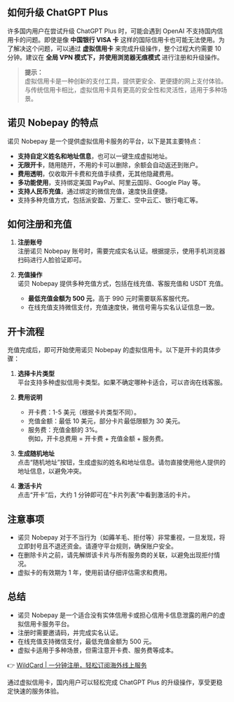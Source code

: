 ## 如何升级 ChatGPT Plus

许多国内用户在尝试升级 ChatGPT Plus 时，可能会遇到 OpenAI 不支持国内信用卡的问题。即使是像 **中国银行 VISA 卡** 这样的国际信用卡也可能无法使用。为了解决这个问题，可以通过 **虚拟信用卡** 来完成升级操作，整个过程大约需要 10 分钟。建议在 **全局 VPN 模式下，并使用浏览器无痕模式** 进行注册和升级操作。

> **提示：**  
> 虚拟信用卡是一种创新的支付工具，提供更安全、更便捷的网上支付体验。与传统信用卡相比，虚拟信用卡具有更高的安全性和灵活性，适用于多种场景。

## 诺贝 Nobepay 的特点

诺贝 Nobepay 是一个提供虚拟信用卡服务的平台，以下是其主要特点：

- **支持自定义姓名和地址信息**，也可以一键生成虚拟地址。
- **无限开卡**，随用随开，不用的卡可以删除，余额会自动返还到账户。
- **费用透明**，仅收取开卡费和充值手续费，无其他隐藏费用。
- **多功能使用**，支持绑定美国 PayPal、阿里云国际、Google Play 等。
- **支持人民币充值**，通过绑定的微信充值，速度快且便捷。
- 支持多种充值方式，包括派安盈、万里汇、空中云汇、银行电汇等。

## 如何注册和充值

1. **注册账号**  
   注册诺贝 Nobepay 账号时，需要完成实名认证。根据提示，使用手机浏览器扫码进行人脸验证即可。

2. **充值操作**  
   诺贝 Nobepay 提供多种充值方式，包括在线充值、客服充值和 USDT 充值。  
   - **最低充值金额为 500 元**，高于 990 元时需要联系客服代充。  
   - 在线充值支持微信支付，充值速度快，微信号需与实名认证信息一致。

## 开卡流程

充值完成后，即可开始使用诺贝 Nobepay 的虚拟信用卡。以下是开卡的具体步骤：

1. **选择卡片类型**  
   平台支持多种虚拟信用卡类型。如果不确定哪种卡适合，可以咨询在线客服。

2. **费用说明**  
   - 开卡费：1-5 美元（根据卡片类型不同）。  
   - 充值金额：最低 10 美元，部分卡片最低限额为 30 美元。  
   - 服务费：充值金额的 3%。  
   例如，开卡总费用 = 开卡费 + 充值金额 + 服务费。

3. **生成随机地址**  
   点击“随机地址”按钮，生成虚拟的姓名和地址信息。请勿直接使用他人提供的地址信息，以避免冲突。

4. **激活卡片**  
   点击“开卡”后，大约 1 分钟即可在“卡片列表”中看到激活的卡片。

## 注意事项

- 诺贝 Nobepay 对于不当行为（如薅羊毛、拒付等）非常重视，一旦发现，将立即封号且不退还资金。请遵守平台规则，确保账户安全。
- 在删除卡片之前，请先解绑该卡片与所有服务商的关联，以避免出现拒付情况。
- 虚拟卡的有效期为 1 年，使用前请仔细评估需求和费用。

## 总结

- 诺贝 Nobepay 是一个适合没有实体信用卡或担心信用卡信息泄露的用户的虚拟信用卡服务平台。
- 注册时需要邀请码，并完成实名认证。
- 在线充值支持微信支付，最低充值金额为 500 元。
- 虚拟卡适用于多种场景，但需注意开卡费、服务费等成本。

👉 [WildCard | 一分钟注册，轻松订阅海外线上服务](https://bit.ly/bewildcard)

通过虚拟信用卡，国内用户可以轻松完成 ChatGPT Plus 的升级操作，享受更稳定快速的服务体验。